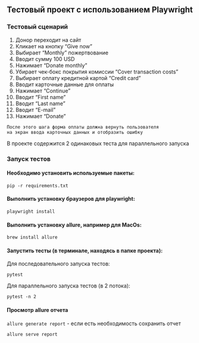 ## Тестовый проект с использованием Playwright

### Тестовый сценарий

1. Донор переходит на сайт
2. Кликает на кнопку “Give now”
3. Выбирает “Monthly” пожертвование
4. Вводит сумму 100 USD
5. Нажимает “Donate monthly”
6. Убирает чек-бокс покрытия комиссии “Cover transaction costs”
7. Выбирает оплату кредитной картой “Credit card”
8. Вводит карточные данные для оплаты
9. Нажимает “Continue”
10. Вводит “First name”
11. Вводит “Last name”
12. Вводит “E-mail”
13. Нажимает “Donate”

```
После этого шага форма оплаты должна вернуть пользователя 
на экран ввода карточных данных и отобразить ошибку
```

В проекте содержится 2 одинаковых теста для параллельного запуска

### Запуск тестов
#### Необходимо установить используемые пакеты:
```pip -r requirements.txt```

#### Выполнить установку браузеров для playwright:
```playwright install```

#### Выполнить установку allure, например для MacOs:
```brew install allure```

#### Запустить тесты (в терминале, находясь в папке проекта):
Для последовательного запуска тестов:

```pytest```

Для параллельного запуска тестов (в 2 потока):

```pytest -n 2```

#### Просмотр allure отчета
```allure generate report``` - если есть необходимость сохранить отчет

```allure serve report```
